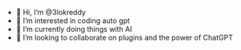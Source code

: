 - 👋 Hi, I’m @3lokreddy
- 👀 I’m interested in coding auto gpt
- 🌱 I’m currently doing things with AI
- 💞️ I’m looking to collaborate on plugins and the power of ChatGPT


<!---
3lokreddy/3lokreddy is a ✨ special ✨ repository because its `README.md` (this file) appears on your GitHub profile.
You can click the Preview link to take a look at your changes.
--->
